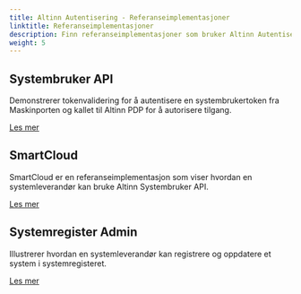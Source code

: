 ```yaml
---
title: Altinn Autentisering - Referanseimplementasjoner
linktitle: Referanseimplementasjoner
description: Finn referanseimplementasjoner som bruker Altinn Autentiseringsfunksjonalitet.
weight: 5
---
```


## Systembruker API

Demonstrerer tokenvalidering for å autentisere en systembrukertoken fra Maskinporten og kallet til Altinn PDP for å autorisere tilgang.

[Les mer](systemuserapi)

## SmartCloud

SmartCloud er en referanseimplementasjon som viser hvordan en systemleverandør kan bruke Altinn Systembruker API.

[Les mer](smartcloud)

## Systemregister Admin

Illustrerer hvordan en systemleverandør kan registrere og oppdatere et system i systemregisteret.

[Les mer](systemadmin)
